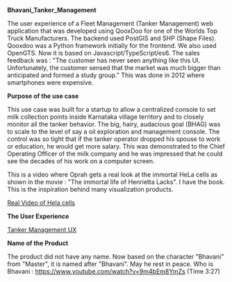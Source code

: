 **Bhavani_Tanker_Management**


The user experience of a Fleet Management (Tanker Management) web application that was developed using QooxDoo for one of the Worlds Top Truck Manufacturers. The backend used PostGIS and SHP (Shape Files).  Qooxdoo was a Python framework initially for the frontend. We also used OpenGTS. Now it is based on Javascript/TypeScript/es6. The sales feedback was : "The customer has never seen anything like this UI. Unfortunately, the customer sensed that the market was much bigger than anticipated and formed a study group." This was done in 2012 where smartphones were expensive.


**Purpose of the use case**

This use case was built for a startup to allow a centralized console to set milk collection points inside Karnataka village territory and to closely monitor all the tanker behavior. The big, hairy, audacious goal (BHAG) was to scale to the level of say a oil exploration and management console. The control was so tight that if the tanker operator dropped his spouse to work or education, he would get more salary. This was demonstrated to the Chief Operating Officer of the milk company and he was impressed that he could see the decades of his work on a computer screen. 

This is a video where Oprah gets a real look at the immortal HeLa cells as shown in the movie : "The immortal life of Henrietta Lacks". I have the book. This is the inspiration behind many visualization products.

[Real Video of Hela cells](https://www.youtube.com/watch?v=uwuDUGfdDQg&list=PLEelLqcnlpWkUsY3XfgvVk65lS1CCSIG3&index=4)


**The User Experience**

[Tanker Management UX](
https://docs.google.com/spreadsheets/d/e/2PACX-1vRrpjvEZ_q4r6CtfOC9A1sVcuXiom3DuZzUoqNCL1SoLc8m4ieTcY3T3KsaguTmWMepCMIA3HHN8TtC/pubhtml) 

**Name of the Product**

The product did not have any name. Now based on the character "Bhavani" from "Master", it is named after "Bhavani". May he rest in peace. 
Who is Bhavani : https://www.youtube.com/watch?v=9m4bEm8YmZs (Time 3:27) 
